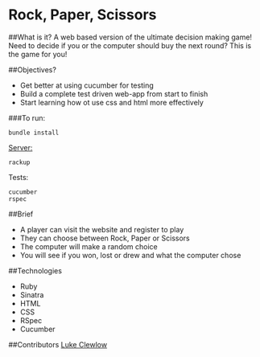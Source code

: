 # Rock, Paper, Scissors

##What is it? 
A web based version of the ultimate decision making game! Need to decide if you or the computer should buy the next round? This is the game for you! 

##Objectives?
* Get better at using cucumber for testing
* Build a complete test driven web-app from start to finish
* Start learning how ot use css and html more effectively

###To run:

```
bundle install
```

[Server:](localhost:9292)

```
rackup
```

Tests:
```
cucumber
rspec
```

##Brief

* A player can visit the website and register to play
* They can choose between Rock, Paper or Scissors
* The computer will make a random choice
* You will see if you won, lost or drew and what the computer chose

##Technologies
* Ruby
* Sinatra
* HTML
* CSS
* RSpec
* Cucumber

##Contributors
[Luke Clewlow](https://github.com/lukeclewlow)  
